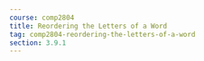 ```yaml
---
course: comp2804
title: Reordering the Letters of a Word
tag: comp2804-reordering-the-letters-of-a-word
section: 3.9.1
---
```

